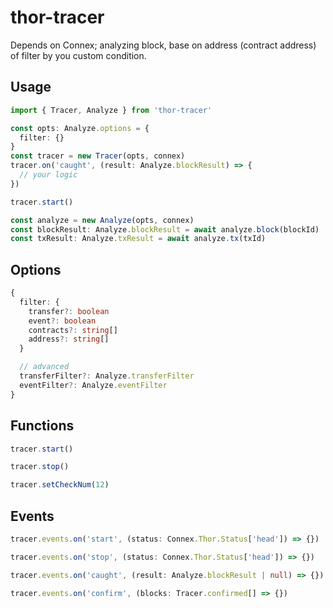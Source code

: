 # thor-tracer

Depends on Connex; analyzing block, base on address (contract address) of filter by you custom condition.

## Usage

```typescript
import { Tracer, Analyze } from 'thor-tracer'

const opts: Analyze.options = {
  filter: {}
}
const tracer = new Tracer(opts, connex)
tracer.on('caught', (result: Analyze.blockResult) => {
  // your logic
})

tracer.start()
```

```typescript
const analyze = new Analyze(opts, connex)
const blockResult: Analyze.blockResult = await analyze.block(blockId)
const txResult: Analyze.txResult = await analyze.tx(txId)
```

## Options

```typescript
{
  filter: {
    transfer?: boolean
    event?: boolean
    contracts?: string[]
    address?: string[]
  }

  // advanced
  transferFilter?: Analyze.transferFilter
  eventFilter?: Analyze.eventFilter
}
```

## Functions

```typescript
tracer.start()

tracer.stop()

tracer.setCheckNum(12)
```

## Events

```typescript
tracer.events.on('start', (status: Connex.Thor.Status['head']) => {})

tracer.events.on('stop', (status: Connex.Thor.Status['head']) => {})

tracer.events.on('caught', (result: Analyze.blockResult | null) => {})

tracer.events.on('confirm', (blocks: Tracer.confirmed[] => {})
```
